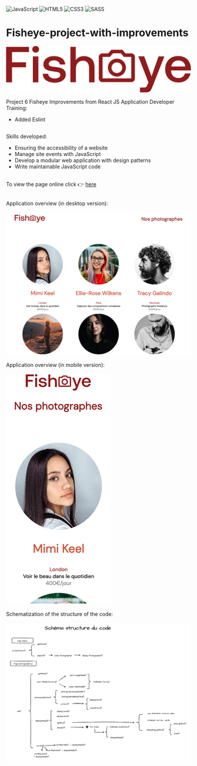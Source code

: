 ![JavaScript](https://img.shields.io/badge/javascript-%23323330.svg?style=for-the-badge&logo=javascript&logoColor=%23F7DF1E)
![HTML5](https://img.shields.io/badge/html5-%23E34F26.svg?style=for-the-badge&logo=html5&logoColor=white)
![CSS3](https://img.shields.io/badge/css3-%231572B6.svg?style=for-the-badge&logo=css3&logoColor=white)
![SASS](https://img.shields.io/badge/Sass-CC6699?style=for-the-badge&logo=sass&logoColor=white)
# Fisheye-project-with-improvements
![LOGO](./assets/images/logo.png)

Project 6 Fisheye Improvements from React JS Application Developer Training:
- Added Eslint<br/>
##
Skills developed:
- Ensuring the accessibility of a website
- Manage site events with JavaScript
- Develop a modular web application with design patterns
- Write maintainable JavaScript code
##
To view the page online click  :point_right: [here]( https://cla31.github.io/Fisheye-project-with-improvements/)
##
Application overview  (in desktop version):
<br/>
<br/>
![DESKTOP-VERSION](./desktop-version.png)
<br/>
<br/>
Application overview (in mobile version):
<br/>
<br/>
![MOBILE-VERSION](./mobile-version.png)
<br/>
<br/>
Schematization of the structure of the code:
<br/>
<br/>
![SCHEMA-CODE](./Schema-structure-code-P6.png)
